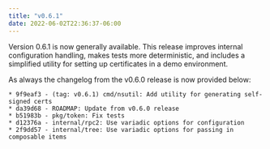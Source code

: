 ```yaml
---
title: "v0.6.1"
date: 2022-06-02T22:36:37-06:00
---
```


Version 0.6.1 is now generally available.  This release improves
internal configuration handling, makes tests more deterministic, and
includes a simplified utility for setting up certificates in a demo
environment.

As always the changelog from the v0.6.0 release is now provided below:

```text
* 9f9eaf3 - (tag: v0.6.1) cmd/nsutil: Add utility for generating self-signed certs
* da39d68 - ROADMAP: Update from v0.6.0 release
* b51983b - pkg/token: Fix tests
* d12376a - internal/rpc2: Use variadic options for configuration
* 2f9dd57 - internal/tree: Use variadic options for passing in composable items
```
